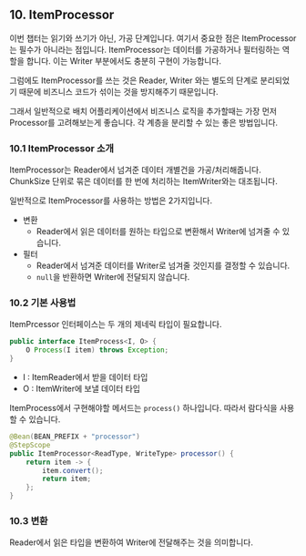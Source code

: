 ## 10. ItemProcessor 

이번 챕터는 읽기와 쓰기가 아닌, 가공 단계입니다. 여기서 중요한 점은 ItemProcessor는 필수가 아니라는 점입니다.
ItemProcessor는 데이터를 가공하거나 필터링하는 역할을 합니다. 이는 Writer 부분에서도 충분히 구현이 가능합니다.

그럼에도 ItemProcessor를 쓰는 것은 Reader, Writer 와는 별도의 단계로 분리되었기 때문에 비즈니스 코드가 섞이는 것을 방지해주기 때문입니다. 

그래서 일반적으로 배치 어플리케이션에서 비즈니스 로직을 추가할때는 가장 먼저 Processor를 고려해보는게 좋습니다. 각 계층을 분리할 수 있는 좋은 방법입니다. 


### 10.1 ItemProcessor 소개 

ItemProcessor는 Reader에서 넘겨준 데이터 개별건을 가공/처리해줍니다. ChunkSize 단위로 묶은 데이터를 한 번에 처리하는 ItemWriter와는 대조됩니다. 

일반적으로 ItemProcessor를 사용하는 방법은 2가지입니다.
- 변환
  - Reader에서 읽은 데이터를 원하는 타입으로 변환해서 Writer에 넘겨줄 수 있습니다.
- 필터
  - Reader에서 넘겨준 데이터를 Writer로 넘겨줄 것인지를 결정할 수 있습니다. 
  - `null`을 반환하면 Writer에 전달되지 않습니다.

### 10.2 기본 사용법

ItemPrcessor 인터페이스는 두 개의 제네릭 타입이 필요합니다.

```java
public interface ItemProcess<I, O> {
    O Process(I item) throws Exception;
}
```
- I : ItemReader에서 받을 데이터 타입
- O : ItemWriter에 보낼 데이터 타입

ItemProcess에서 구현해야할 메서드는 `process()` 하나입니다. 따라서 람다식을 사용할 수 있습니다. 

```java
@Bean(BEAN_PREFIX + "processor")
@StepScope
public ItemProcessor<ReadType, WriteType> processor() {
    return item -> {
        item.convert();
        return item;
    };
}
```

### 10.3 변환

Reader에서 읽은 타입을 변환하여 Writer에 전달해주는 것을 의미합니다. 

